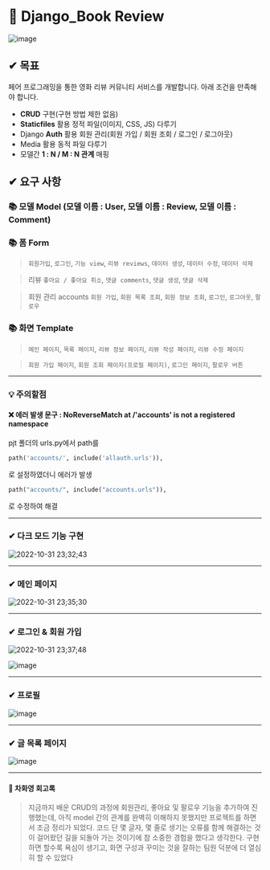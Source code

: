 # 📖 Django_Book Review
![image](https://user-images.githubusercontent.com/99783474/199030424-b19938a6-15f2-4635-bcde-49a0a2fc8cc1.png)



## ✔ 목표
페어 프로그래밍을 통한 영화 리뷰 커뮤니티 서비스를 개발합니다. 아래 조건을 만족해야 합니다.

- **CRUD** 구현(구현 방법 제한 없음)
- **Staticfiles** 활용 정적 파일(이미지, CSS, JS) 다루기
- Django **Auth** 활용 회원 관리(회원 가입 / 회원 조회 / 로그인 / 로그아웃)
- Media 활용 동적 파일 다루기
- 모델간 **1 : N / M : N 관계** 매핑

## ✔ 요구 사항

### 📚 모델 Model (모델 이름 : User, 모델 이름 : Review, 모델 이름 : Comment)


### 📚 **폼 Form** 

> `회원가입`, `로그인`, `기능 view`, `리뷰 reviews`, `데이터 생성`, `데이터 수정`, `데이터 삭제`

> 리뷰 `좋아요 / 좋아요 취소`, `댓글 comments`, `댓글 생성`, `댓글 삭제`

> 회원 관리 accounts `회원 가입`, `회원 목록 조회`, `회원 정보 조회`, `로그인`, `로그아웃`, `팔로우`


### 📚 화면 Template

> `메인 페이지`, `목록 페이지`, `리뷰 정보 페이지`, `리뷰 작성 페이지`, `리뷰 수정 페이지`

> `회원 가입 페이지`, `회원 조회 페이지(프로필 페이지)`, `로그인 페이지`, `팔로우 버튼`


---

### 💡 주의할점
#### ❌ 에러 발생 문구 : NoReverseMatch at /'accounts' is not a registered namespace

pjt 폴더의 urls.py에서 path를 

```python
path('accounts/', include('allauth.urls')),
```

로 설정하였더니 에러가 발생
```python 
path("accounts/", include("accounts.urls")),
```
로 수정하여 해결

---

### ✔ 다크 모드 기능 구현

![2022-10-31 23;32;43](https://user-images.githubusercontent.com/99783474/199033212-1bfd5d36-0c77-40a7-921d-1506f352bf4d.gif)

---

### ✔ 메인 페이지 
![2022-10-31 23;35;30](https://user-images.githubusercontent.com/99783474/199033565-81abe824-acbf-4881-bf49-2753c31ab461.gif)

---

### ✔ 로그인 & 회원 가입 

![2022-10-31 23;37;48](https://user-images.githubusercontent.com/99783474/199034109-88ddb5ba-6930-4fe7-83eb-cd879d5f7370.gif)

![image](https://user-images.githubusercontent.com/99783474/199033636-32a0e0e9-f129-4aa4-ad21-a53fb848e475.png)

---

### ✔ 프로필
![image](https://user-images.githubusercontent.com/99783474/199034711-73fe2a5b-4b88-42df-85eb-2bb6213a957a.png)

---

### ✔ 글 목록 페이지 
![image](https://user-images.githubusercontent.com/99783474/199034945-e7195d14-0229-4257-b4b1-7b0a4285681d.png)



----

#### 👩 차화영 회고록 
> 지금까지 배운 CRUD의 과정에 회원관리, 좋아요 및 팔로우 기능을 추가하여 진행했는데, 아직 model 간의 관계를 완벽히 이해하지 못했지만 프로젝트를 하면서 조금 정리가 되었다.  코드 단 몇 글자, 몇 줄로 생기는 오류를 함께 해결하는 것이 걸어왔던 길을 되돌아 가는 것이기에 참 소중한 경험을 했다고 생각한다. 구현하면 할수록 욕심이 생기고, 화면 구성과 꾸미는 것을 잘하는 팀원 덕분에 더 열심히 할 수 있었다






